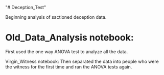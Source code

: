 "# Deception_Test" 

Beginning analysis of sactioned deception data.

# Old_Data_Analysis notebook:

First used the one way ANOVA test to analyze all the data. 

Virgin_Witness notebook:
Then separated the data into people who were the witness for the first time and ran the ANOVA tests again. 
